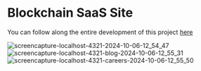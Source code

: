 # Blockchain SaaS Site

You can follow along the entire development of this project <a href="https://www.youtube.com/watch?v=8PeEKbqE3E0" target="_blank">here</a>

![screencapture-localhost-4321-2024-10-06-12_54_47](https://github.com/user-attachments/assets/de8a22d6-5c7a-4514-9c56-fe0b6e9ed8b1)
![screencapture-localhost-4321-blog-2024-10-06-12_55_31](https://github.com/user-attachments/assets/ea438075-cc97-4c0e-863a-355b3886631b)
![screencapture-localhost-4321-careers-2024-10-06-12_55_50](https://github.com/user-attachments/assets/1bb41a0e-680e-4429-ad74-442ca1798b3d)
